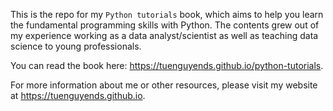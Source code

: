 This is the repo for my `Python tutorials` book, which aims to help you learn the fundamental programming skills with Python. The contents grew out of my experience working as a data analyst/scientist as well as teaching data science to young professionals.

You can read the book here: https://tuenguyends.github.io/python-tutorials.

For more information about me or other resources, please visit my website at https://tuenguyends.github.io.